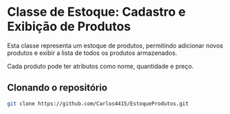 # Classe de Estoque: Cadastro e Exibição de Produtos

Esta classe representa um estoque de produtos, permitindo adicionar novos produtos e exibir a lista de todos os produtos armazenados. 

Cada produto pode ter atributos como nome, quantidade e preço.

## Clonando o repositório

```bash
git clone https://github.com/Carlos4415/EstoqueProdutos.git